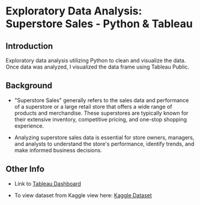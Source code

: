 # Exploratory Data Analysis: Superstore Sales - Python & Tableau
## Introduction
Exploratory data analysis utilizing Python to clean and visualize the data. Once data was analyzed, I visualized the data frame using Tableau Public.
## Background
* "Superstore Sales" generally refers to the sales data and performance of a superstore or a large retail store that offers a wide range of products and merchandise. These superstores are typically known for their extensive inventory, competitive pricing, and one-stop shopping experience.

* Analyzing superstore sales data is essential for store owners, managers, and analysts to understand the store's performance, identify trends, and make informed business decisions.
## Other Info
* Link to [Tableau Dashboard](https://public.tableau.com/app/profile/dazhon4110/vizzes)

* To view dataset from Kaggle view here: [Kaggle Dataset](https://www.kaggle.com/datasets/bhanupratapbiswas/superstore-sales)

